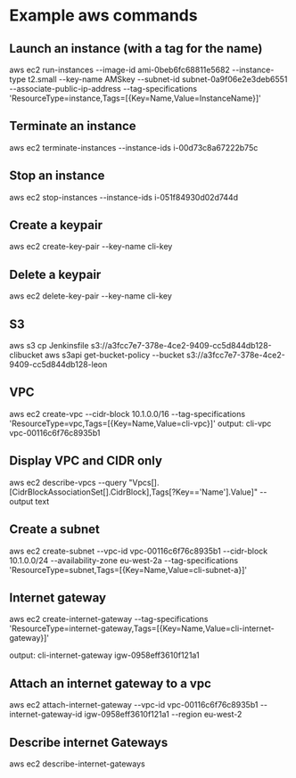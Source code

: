 # Example aws commands

## Launch an instance (with a tag for the name)

aws ec2 run-instances --image-id ami-0beb6fc68811e5682  --instance-type t2.small --key-name AMSkey --subnet-id subnet-0a9f06e2e3deb6551 --associate-public-ip-address --tag-specifications 'ResourceType=instance,Tags=[{Key=Name,Value=InstanceName}]'

## Terminate an instance

aws ec2 terminate-instances --instance-ids i-00d73c8a67222b75c

## Stop an instance

aws ec2 stop-instances --instance-ids i-051f84930d02d744d

## Create a keypair

aws ec2 create-key-pair --key-name cli-key

## Delete a keypair

aws ec2 delete-key-pair --key-name cli-key

## S3

aws s3 cp  Jenkinsfile s3://a3fcc7e7-378e-4ce2-9409-cc5d844db128-clibucket
aws s3api get-bucket-policy --bucket s3://a3fcc7e7-378e-4ce2-9409-cc5d844db128-leon

## VPC

 aws ec2 create-vpc --cidr-block 10.1.0.0/16 --tag-specifications 'ResourceType=vpc,Tags=[{Key=Name,Value=cli-vpc}]'
 output: cli-vpc vpc-00116c6f76c8935b1

## Display VPC and CIDR only

aws ec2 describe-vpcs --query "Vpcs[].[CidrBlockAssociationSet[].CidrBlock],Tags[?Key=='Name'].Value]" --output text

## Create a subnet

aws ec2 create-subnet --vpc-id vpc-00116c6f76c8935b1 --cidr-block 10.1.0.0/24 --availability-zone eu-west-2a --tag-specifications 'ResourceType=subnet,Tags=[{Key=Name,Value=cli-subnet-a}]'

## Internet gateway

aws ec2 create-internet-gateway --tag-specifications 'ResourceType=internet-gateway,Tags=[{Key=Name,Value=cli-internet-gateway}]'

output: cli-internet-gateway igw-0958eff3610f121a1

## Attach an internet gateway to a vpc

aws ec2 attach-internet-gateway --vpc-id vpc-00116c6f76c8935b1  --internet-gateway-id igw-0958eff3610f121a1  --region eu-west-2

## Describe internet Gateways

aws ec2 describe-internet-gateways 